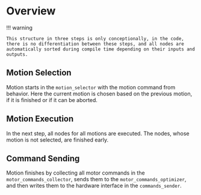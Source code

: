 # Overview

!!! warning

    This structure in three steps is only conceptionally, in the code, there is no differentiation between these steps, and all nodes are automatically sorted during compile time depending on their inputs and outputs.

## Motion Selection

Motion starts in the `motion_selector` with the motion command from behavior.
Here the current motion is chosen based on the previous motion, if it is finished or if it can be aborted.

## Motion Execution

In the next step, all nodes for all motions are executed.
The nodes, whose motion is not selected, are finished early.

## Command Sending

Motion finishes by collecting all motor commands in the `motor_commands_collector`, sends them to the `motor_commands_optimizer`, and then writes them to the hardware interface in the `commands_sender`.
